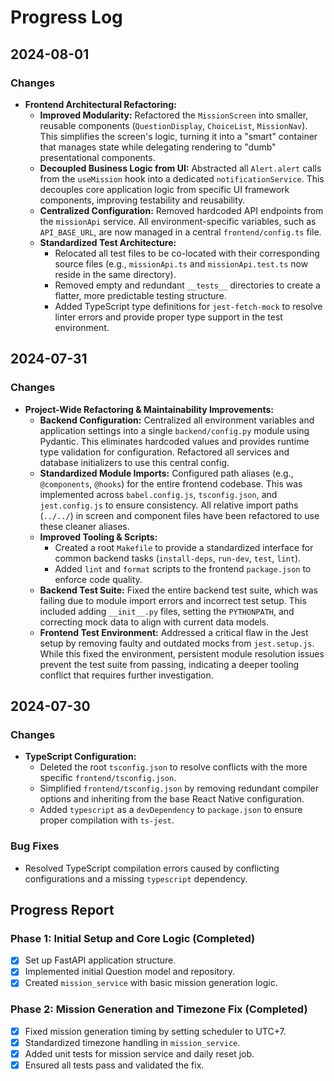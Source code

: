 # Progress Log

## 2024-08-01

### Changes
- **Frontend Architectural Refactoring:**
  - **Improved Modularity:** Refactored the `MissionScreen` into smaller, reusable components (`QuestionDisplay`, `ChoiceList`, `MissionNav`). This simplifies the screen's logic, turning it into a "smart" container that manages state while delegating rendering to "dumb" presentational components.
  - **Decoupled Business Logic from UI:** Abstracted all `Alert.alert` calls from the `useMission` hook into a dedicated `notificationService`. This decouples core application logic from specific UI framework components, improving testability and reusability.
  - **Centralized Configuration:** Removed hardcoded API endpoints from the `missionApi` service. All environment-specific variables, such as `API_BASE_URL`, are now managed in a central `frontend/config.ts` file.
  - **Standardized Test Architecture:**
    - Relocated all test files to be co-located with their corresponding source files (e.g., `missionApi.ts` and `missionApi.test.ts` now reside in the same directory).
    - Removed empty and redundant `__tests__` directories to create a flatter, more predictable testing structure.
    - Added TypeScript type definitions for `jest-fetch-mock` to resolve linter errors and provide proper type support in the test environment.

## 2024-07-31

### Changes
- **Project-Wide Refactoring & Maintainability Improvements:**
  - **Backend Configuration:** Centralized all environment variables and application settings into a single `backend/config.py` module using Pydantic. This eliminates hardcoded values and provides runtime type validation for configuration. Refactored all services and database initializers to use this central config.
  - **Standardized Module Imports:** Configured path aliases (e.g., `@components`, `@hooks`) for the entire frontend codebase. This was implemented across `babel.config.js`, `tsconfig.json`, and `jest.config.js` to ensure consistency. All relative import paths (`../../`) in screen and component files have been refactored to use these cleaner aliases.
  - **Improved Tooling & Scripts:**
    - Created a root `Makefile` to provide a standardized interface for common backend tasks (`install-deps`, `run-dev`, `test`, `lint`).
    - Added `lint` and `format` scripts to the frontend `package.json` to enforce code quality.
  - **Backend Test Suite:** Fixed the entire backend test suite, which was failing due to module import errors and incorrect test setup. This included adding `__init__.py` files, setting the `PYTHONPATH`, and correcting mock data to align with current data models.
  - **Frontend Test Environment:** Addressed a critical flaw in the Jest setup by removing faulty and outdated mocks from `jest.setup.js`. While this fixed the environment, persistent module resolution issues prevent the test suite from passing, indicating a deeper tooling conflict that requires further investigation.

## 2024-07-30

### Changes
- **TypeScript Configuration:**
  - Deleted the root `tsconfig.json` to resolve conflicts with the more specific `frontend/tsconfig.json`.
  - Simplified `frontend/tsconfig.json` by removing redundant compiler options and inheriting from the base React Native configuration.
  - Added `typescript` as a `devDependency` to `package.json` to ensure proper compilation with `ts-jest`.

### Bug Fixes
- Resolved TypeScript compilation errors caused by conflicting configurations and a missing `typescript` dependency.

## Progress Report

### Phase 1: Initial Setup and Core Logic (Completed)
- [x] Set up FastAPI application structure.
- [x] Implemented initial Question model and repository.
- [x] Created `mission_service` with basic mission generation logic.

### Phase 2: Mission Generation and Timezone Fix (Completed)
- [x] Fixed mission generation timing by setting scheduler to UTC+7.
- [x] Standardized timezone handling in `mission_service`.
- [x] Added unit tests for mission service and daily reset job.
- [x] Ensured all tests pass and validated the fix. 